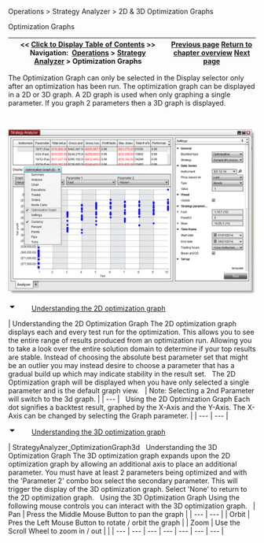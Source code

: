 ﻿


Operations \> Strategy Analyzer \> 2D \& 3D Optimization Graphs






















Optimization Graphs







| \<\< [Click to Display Table of Contents](2d__3d_optimization_graphs.md) \>\> **Navigation:**     [Operations](operations-1.md) \> [Strategy Analyzer](strategy_analyzer-1.md) \> Optimization Graphs | [Previous page](running_a_monte_carlo_simulati-1.md) [Return to chapter overview](strategy_analyzer-1.md) [Next page](discrepancies_real-time_vs_bac-1.md) |
| --- | --- |














The Optimization Graph can only be selected in the Display selector only after an optimization has been run. The optimization graph can be displayed in a 2D or 3D graph. A 2D graph is used when only graphing a single parameter. If you graph 2 parameters then a 3D graph is displayed.


 


![StrategyAnalyzer_OptimizationGraph](strategyanalyzer_optimizationgraph.png)


![tog_minus](tog_minus-1.gif)        [Understanding the 2D optimization graph](javascript:HMToggle('toggle','UnderstandingThe2dOptimizationGraph','UnderstandingThe2dOptimizationGraph_ICON'))




| Understanding the 2D Optimization Graph The 2D optimization graph displays each and every test run for the optimization. This allows you to see the entire range of results produced from an optimization run. Allowing you to take a look over the entire solution domain to determine if your top results are stable. Instead of choosing the absolute best parameter set that might be an outlier you may instead desire to choose a parameter that has a gradual build up which may indicate stability in the result set.    The 2D Optimization graph will be displayed when you have only selected a single parameter and is the default graph view.      | Note: Selecting a 2nd Parameter will switch to the 3d graph. | | --- |      Using the 2D Optimization Graph Each dot signifies a backtest result, graphed by the X\-Axis and the Y\-Axis. The X\-Axis can be changed by selecting the Graph parameter. |
| --- | --- |



![tog_minus](tog_minus-1.gif)        [Understanding the 3D optimization graph](javascript:HMToggle('toggle','UnderstandingThe3dOptimizationGraph','UnderstandingThe3dOptimizationGraph_ICON'))




| StrategyAnalyzer_OptimizationGraph3d   Understanding the 3D Optimization Graph The 3D optimization graph expands upon the 2D optimization graph by allowing an additional axis to place an additional parameter. You must have at least 2 parameters being optimized and with the 'Parameter 2' combo box select the secondary parameter. This will trigger the display of the 3D optimization graph. Select 'None' to return to the 2D optimization graph.    Using the 3D Optimization Graph Using the following mouse controls you can interact with the 3D optimization graph.     | Pan | Press the Middle Mouse Button to pan the graph | | --- | --- | | Orbit | Pres the Left Mouse Button to rotate / orbit the graph | | Zoom | Use the Scroll Wheel to zoom in / out | |
| --- | --- | --- | --- | --- | --- | --- |










